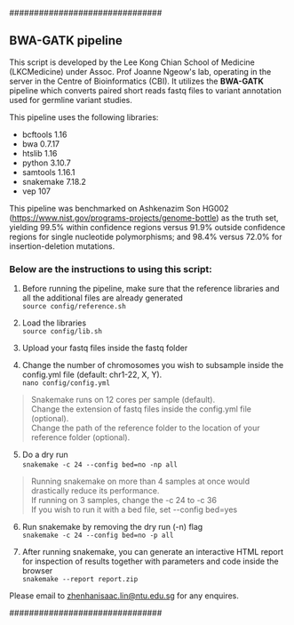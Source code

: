 ###############################

## BWA-GATK pipeline

This script is developed by the Lee Kong Chian School of Medicine (LKCMedicine) under Assoc. Prof Joanne Ngeow's lab, operating in the server in the Centre of Bioinformatics (CBI). It utilizes the **BWA-GATK** pipeline which converts paired short reads fastq files to variant annotation used for germline variant studies.

This pipeline uses the following libraries:
- bcftools 1.16
- bwa 0.7.17
- htslib 1.16
- python 3.10.7
- samtools 1.16.1
- snakemake 7.18.2
- vep 107

This pipeline was benchmarked on Ashkenazim Son HG002 (https://www.nist.gov/programs-projects/genome-bottle) as the truth set, yielding 99.5% within confidence regions versus 91.9% outside confidence regions for single nucleotide polymorphisms; and 98.4% versus 72.0% for insertion-deletion mutations.

### Below are the instructions to using this script:

1. Before running the pipeline, make sure that the reference libraries and all the additional files are already generated  
```source config/reference.sh```

2. Load the libraries  
```source config/lib.sh```

3. Upload your fastq files inside the fastq folder

4. Change the number of chromosomes you wish to subsample inside the config.yml file (default: chr1-22, X, Y).   
```nano config/config.yml```

> Snakemake runs on 12 cores per sample (default).  
> Change the extension of fastq files inside the config.yml file (optional).  
> Change the path of the reference folder to the location of your reference folder (optional).  

5. Do a dry run  
```snakemake -c 24 --config bed=no -np all```  

> Running snakemake on more than 4 samples at once would drastically reduce its performance.  
> If running on 3 samples, change the -c 24 to -c 36  
> If you wish to run it with a bed file, set --config bed=yes  

6. Run snakemake by removing the dry run (-n) flag  
```snakemake -c 24 --config bed=no -p all```

7. After running snakemake, you can generate an interactive HTML report for inspection of results together with parameters and code inside the browser  
```snakemake --report report.zip```

Please email to zhenhanisaac.lin@ntu.edu.sg for any enquires.

###############################
